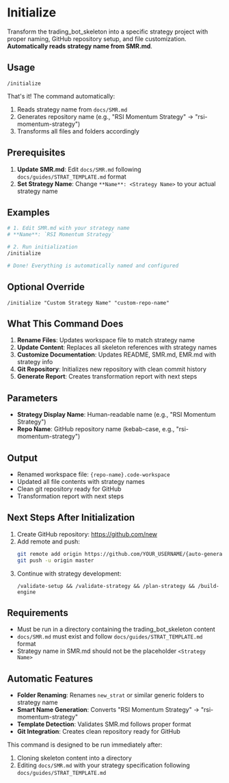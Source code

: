 # Initialize

Transform the trading_bot_skeleton into a specific strategy project with proper naming, GitHub repository setup, and file customization. **Automatically reads strategy name from SMR.md**.

## Usage

```
/initialize
```

That's it! The command automatically:
1. Reads strategy name from `docs/SMR.md` 
2. Generates repository name (e.g., "RSI Momentum Strategy" → "rsi-momentum-strategy")
3. Transforms all files and folders accordingly

## Prerequisites

1. **Update SMR.md**: Edit `docs/SMR.md` following `docs/guides/STRAT_TEMPLATE.md` format
2. **Set Strategy Name**: Change `**Name**: <Strategy Name>` to your actual strategy name

## Examples

```bash
# 1. Edit SMR.md with your strategy name
# **Name**: `RSI Momentum Strategy`

# 2. Run initialization
/initialize

# Done! Everything is automatically named and configured
```

## Optional Override

```
/initialize "Custom Strategy Name" "custom-repo-name"
```

## What This Command Does

1. **Rename Files**: Updates workspace file to match strategy name
2. **Update Content**: Replaces all skeleton references with strategy names
3. **Customize Documentation**: Updates README, SMR.md, EMR.md with strategy info
4. **Git Repository**: Initializes new repository with clean commit history
5. **Generate Report**: Creates transformation report with next steps

## Parameters

- **Strategy Display Name**: Human-readable name (e.g., "RSI Momentum Strategy")
- **Repo Name**: GitHub repository name (kebab-case, e.g., "rsi-momentum-strategy")

## Output

- Renamed workspace file: `{repo-name}.code-workspace`
- Updated all file contents with strategy names
- Clean git repository ready for GitHub
- Transformation report with next steps

## Next Steps After Initialization

1. Create GitHub repository: https://github.com/new
2. Add remote and push:
   ```bash
   git remote add origin https://github.com/YOUR_USERNAME/{auto-generated-repo-name}.git
   git push -u origin master
   ```
3. Continue with strategy development:
   ```
   /validate-setup && /validate-strategy && /plan-strategy && /build-engine
   ```

## Requirements

- Must be run in a directory containing the trading_bot_skeleton content
- `docs/SMR.md` must exist and follow `docs/guides/STRAT_TEMPLATE.md` format
- Strategy name in SMR.md should not be the placeholder `<Strategy Name>`

## Automatic Features

- **Folder Renaming**: Renames `new_strat` or similar generic folders to strategy name
- **Smart Name Generation**: Converts "RSI Momentum Strategy" → "rsi-momentum-strategy" 
- **Template Detection**: Validates SMR.md follows proper format
- **Git Integration**: Creates clean repository ready for GitHub

This command is designed to be run immediately after:
1. Cloning skeleton content into a directory
2. Editing `docs/SMR.md` with your strategy specification following `docs/guides/STRAT_TEMPLATE.md`